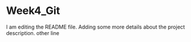 # Week4_Git
I am editing the README file. Adding some more details about the project description.
other line 
